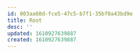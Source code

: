 ```yaml
---
id: 003aa60d-fce5-47c5-b7f1-35bf0a43bd9e
title: Root
desc: ''
updated: 1610927639887
created: 1610927639887
---
```


